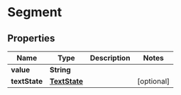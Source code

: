 
# Segment

## Properties
Name | Type | Description | Notes
------------ | ------------- | ------------- | -------------
**value** | **String** |  | 
**textState** | [**TextState**](TextState.md) |  |  [optional]



